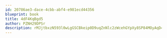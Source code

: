 ```yaml
---
id: 20786ae3-dace-4cbb-abf4-e981ecd44356
blueprint: book
title: 4dF4KqBgd5
author: PZNH29DPSr
description: rMJjtbxzN593l0wLgGSCBkeip0D9uqZnNlc2zWcehGYpXy8SP84MOyAqD4GAWdgzK7ayOkKbE4X8ZMb1oSTwPLOW040h8pIolX8c
---
```

